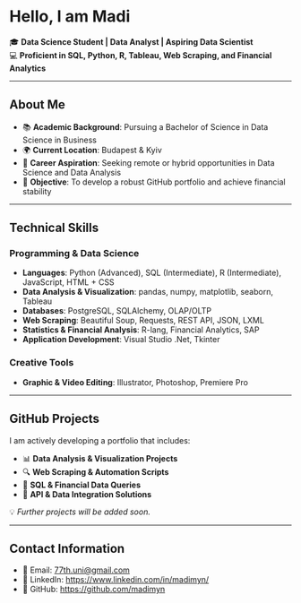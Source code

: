 # Hello, I am Madi

🎓 **Data Science Student | Data Analyst | Aspiring Data Scientist**  
💻 **Proficient in SQL, Python, R, Tableau, Web Scraping, and Financial Analytics**

---

## About Me
- 📚 **Academic Background**: Pursuing a Bachelor of Science in Data Science in Business
- 🌍 **Current Location**: Budapest & Kyiv
- 💼 **Career Aspiration**: Seeking remote or hybrid opportunities in Data Science and Data Analysis
- 🎯 **Objective**: To develop a robust GitHub portfolio and achieve financial stability

---

## Technical Skills
### **Programming & Data Science**
- **Languages**: Python (Advanced), SQL (Intermediate), R (Intermediate), JavaScript, HTML + CSS
- **Data Analysis & Visualization**: pandas, numpy, matplotlib, seaborn, Tableau
- **Databases**: PostgreSQL, SQLAlchemy, OLAP/OLTP
- **Web Scraping**: Beautiful Soup, Requests, REST API, JSON, LXML
- **Statistics & Financial Analysis**: R-lang, Financial Analytics, SAP
- **Application Development**: Visual Studio .Net, Tkinter

### **Creative Tools**
- **Graphic & Video Editing**: Illustrator, Photoshop, Premiere Pro

---

## GitHub Projects
I am actively developing a portfolio that includes:
- 📊 **Data Analysis & Visualization Projects**
- 🔍 **Web Scraping & Automation Scripts**
- 📜 **SQL & Financial Data Queries**
- 📡 **API & Data Integration Solutions**

💡 *Further projects will be added soon.*

---

## Contact Information
- 📧 Email: 77th.uni@gmail.com
- 🔗 LinkedIn: https://www.linkedin.com/in/madimyn/
- 📂 GitHub: https://github.com/madimyn

